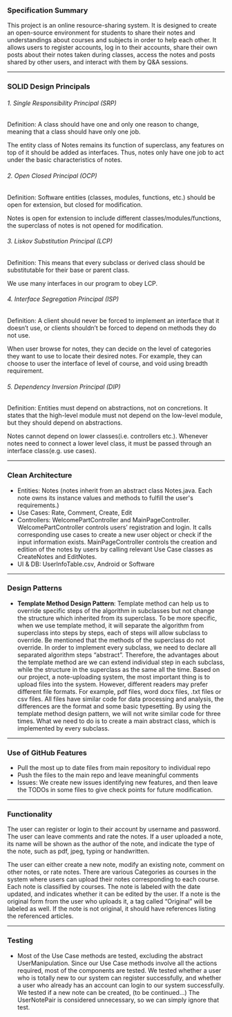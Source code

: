 
### Specification Summary
This project is an online resource-sharing system. It is designed to create an open-source environment for students to share their notes and understandings about courses and subjects in order to help each other. It allows users to register accounts, log in to their accounts, share their own posts about their notes taken during classes, access the notes and posts shared by other users, and interact with them by Q&A sessions.

***
### SOLID Design Principals

###### 1. Single Responsibility Principal (SRP)

Definition: A class should have one and only one reason to change, meaning that a class should have only one job.

The entity class of Notes remains its function of superclass, any features on top of it should be added as interfaces. Thus, notes only have one job to act under the basic characteristics of notes.

###### 2. Open Closed Principal (OCP)

Definition: Software entities (classes, modules, functions, etc.) should be open for extension, but closed for modification.

Notes is open for extension to include different classes/modules/functions, the superclass of notes is not opened for modification.


###### 3. Liskov Substitution Principal (LCP)

Definition: This means that every subclass or derived class should be substitutable for their base or parent class.

We use many interfaces in our program to obey LCP. 


###### 4. Interface Segregation Principal (ISP)

Definition: A client should never be forced to implement an interface that it doesn’t use, or clients shouldn’t be forced to depend on methods they do not use.

When user browse for notes, they can decide on the level of categories they want to use to locate their desired notes. For example, they can choose to user the interface of level of course, and void using breadth requirement.

###### 5. Dependency Inversion Principal (DIP)

Definition: Entities must depend on abstractions, not on concretions. It states that the high-level module must not depend on the low-level module, but they should depend on abstractions.

Notes cannot depend on lower classes(i.e. controllers etc.). Whenever notes need to connect a lower level class, it must be passed through an interface class(e.g. use cases).

  
***
### Clean Architecture 

- Entities: Notes (notes inherit from an abstract class Notes.java. Each note owns its instance values and methods to fulfill the user's requirements.)
- Use Cases: Rate, Comment, Create, Edit
- Controllers: WelcomePartController and MainPageController. WelcomePartController controls users’ registration and login. It calls corresponding use cases to create a new user object or check if the input information exists. MainPageController controls the creation and edition of the notes by users by calling relevant Use Case classes as CreateNotes and EditNotes.
- UI & DB: UserInfoTable.csv, Android or Software



***
### Design Patterns
- **Template Method Design Pattern**: 
 Template method can help us to override specific steps of the algorithm in subclasses
but not change the structure which inherited from its superclass. To be more specific,
when we use template method, it will separate the algorithm from superclass into steps
by steps, each of steps will allow subclass to override. Be mentioned that the methods
of the superclass do not override. In order to implement every subclass, we need to
declare all separated algorithm steps “abstract”. Therefore, the advantages about the
template method are we can extend individual step in each subclass, while the structure
in the superclass as the same all the time. Based on our project, a note-uploading system, the most important thing is to upload files into the system. However, different readers may prefer different file formats. For example, pdf files, word docx files, .txt files or csv files. All files have similar code for data processing and analysis, the differences are the format and some basic typesetting. By using the template method design pattern, we will not write similar code for three times. What we need to do is to create a main abstract class, which is
implemented by every subclass. 


***
### Use of GitHub Features
- Pull the most up to date files from main repository to individual repo
- Push the files to the main repo and leave meaningful comments
- Issues: We create new issues identifying new features, and then leave the TODOs in some files to give check points for future modification.

***
### Functionality  

The user can register or login to their account by username and password. The user can leave comments and rate the notes. If a user uploaded a note, its name will be shown as the author of the note, and indicate the type of the note, such as pdf, jpeg, typing or handwritten.

The user can either create a new note, modify an existing note, comment on other notes, or rate notes. There are various Categories as courses in the system where users can upload their notes corresponding to each course. Each note is classified by courses. The note is labeled with the date updated, and indicates whether it can be edited by the user. If a note is the original form from the user who uploads it, a tag called “Original” will be labeled as well. If the note is not original, it should have references listing the referenced articles.



***
### Testing
- Most of the Use Case methods are tested, excluding the abstract UserManipulation. Since our Use Case methods involve all the actions required, most of the components are tested. We tested whether a user who is totally new to our system can register successfully, and whether a user who already has an account can login to our system successfully. We tested if a new note can be created, (to be continued…) The UserNotePair is considered unnecessary, so we can simply ignore that test.





